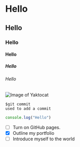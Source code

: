 # Hello
## Hello
### Hello
#### Hello
##### Hello
###### Hello
![Image of Yaktocat](https://octodex.github.com/images/yaktocat.png)

```
$git commit
used to add a commit
```
```javascript
console.log("Hello")
```
- [ ] Turn on GitHub pages.
- [x] Outline my portfolio
- [ ] Introduce myself to the world
